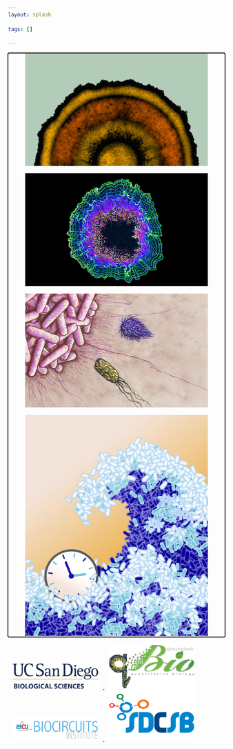 ```yaml
---
layout: splash

tags: []

---
```


<div class="bss-slides num1" tabindex="1" autofocus="autofocus">
    <figure>
      <img src="/assets/images/art/biofilm.png" width="800px" />
    </figure>
    <figure>
      <img src="/assets/images/art/psychedelic_biofilm.jpg" width="800px" />
    </figure>
    <figure>
      <img src="/assets/images/art/swimming_bacteria.jpg" width="800px" />
    </figure>
    <figure>
      <img src="/assets/images/art/Wave_clock.jpg" width="800px" />
    </figure>
</div> <!-- // bss-slides -->


<p float="left">
  <a href="https://biology.ucsd.edu/"> <img src="/assets/images/orgs/ucsd_biosciences.png" width="200" hspace="10" />
  <a href="https://qbio.ucsd.edu/index.php"> <img src="/assets/images/orgs/qbio.png" width="200" hspace="10" />
  <a href="http://biocircuits.ucsd.edu/"> <img src="/assets/images/orgs/biocircuits_institute.png" width="200" hspace="10" />
  <a href="http://sdcsb.ucsd.edu/"> <img src="/assets/images/orgs/sdcsb.png" width="200" hspace="10" />

<script src="/assets/js/hammer.min.js"></script>
<script src="/assets/js/better-simple-slideshow.min.js"></script>

<script>
var opts = {
    auto : {
        speed : 3500, 
        pauseOnHover : true
    },
    fullScreen : false, 
    swipe : true
};
makeBSS('.num1', opts);
</script>
